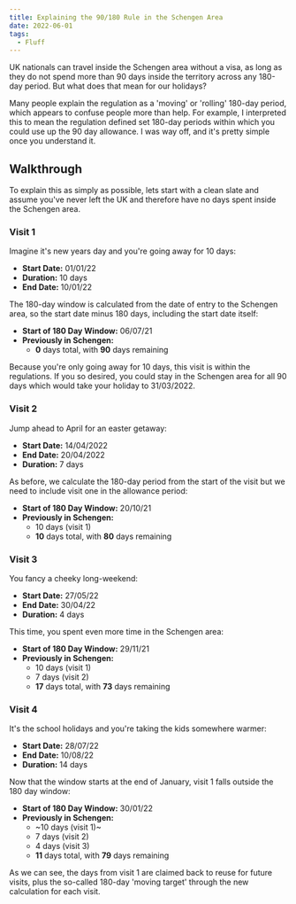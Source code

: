 ```yaml
---
title: Explaining the 90/180 Rule in the Schengen Area
date: 2022-06-01
tags:
  - Fluff
---
```


UK nationals can travel inside the Schengen area without a visa, as long as they
do not spend more than 90 days inside the territory across any 180-day period.
But what does that mean for our holidays?

<!-- more -->

Many people explain the regulation as a 'moving' or 'rolling' 180-day period,
which appears to confuse people more than help. For example, I interpreted this
to mean the regulation defined set 180-day periods within which you could use up
the 90 day allowance. I was way off, and it's pretty simple once you understand
it.

## Walkthrough

To explain this as simply as possible, lets start with a clean slate and assume
you've never left the UK and therefore have no days spent inside the Schengen
area.

### Visit 1

Imagine it's new years day and you're going away for 10 days:

- **Start Date:** 01/01/22
- **Duration:** 10 days
- **End Date:** 10/01/22

The 180-day window is calculated from the date of entry to the Schengen area, so
the start date minus 180 days, including the start date itself:

- **Start of 180 Day Window:** 06/07/21
- **Previously in Schengen:**
  - **0** days total, with **90** days remaining

Because you're only going away for 10 days, this visit is within the
regulations. If you so desired, you could stay in the Schengen area for all 90
days which would take your holiday to 31/03/2022.

### Visit 2

Jump ahead to April for an easter getaway:

- **Start Date:** 14/04/2022
- **End Date:** 20/04/2022
- **Duration:** 7 days

As before, we calculate the 180-day period from the start of the visit but we
need to include visit one in the allowance period:

- **Start of 180 Day Window:** 20/10/21
- **Previously in Schengen:**
  - 10 days (visit 1)
  - **10** days total, with **80** days remaining

### Visit 3

You fancy a cheeky long-weekend:

- **Start Date:** 27/05/22
- **End Date:** 30/04/22
- **Duration:** 4 days

This time, you spent even more time in the Schengen area:

- **Start of 180 Day Window:** 29/11/21
- **Previously in Schengen:**
  - 10 days (visit 1)
  - 7 days (visit 2)
  - **17** days total, with **73** days remaining

### Visit 4

It's the school holidays and you're taking the kids somewhere warmer:

- **Start Date:** 28/07/22
- **End Date:** 10/08/22
- **Duration:** 14 days

Now that the window starts at the end of January, visit 1 falls outside the 180
day window:

- **Start of 180 Day Window:** 30/01/22
- **Previously in Schengen:**
  - ~10 days (visit 1)~
  - 7 days (visit 2)
  - 4 days (visit 3)
  - **11** days total, with **79** days remaining

As we can see, the days from visit 1 are claimed back to reuse for future
visits, plus the so-called 180-day 'moving target' through the new calculation
for each visit.

